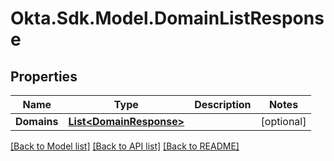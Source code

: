 # Okta.Sdk.Model.DomainListResponse
## Properties

Name | Type | Description | Notes
------------ | ------------- | ------------- | -------------
**Domains** | [**List&lt;DomainResponse&gt;**](DomainResponse.md) |  | [optional] 

[[Back to Model list]](../README.md#documentation-for-models) [[Back to API list]](../README.md#documentation-for-api-endpoints) [[Back to README]](../README.md)

